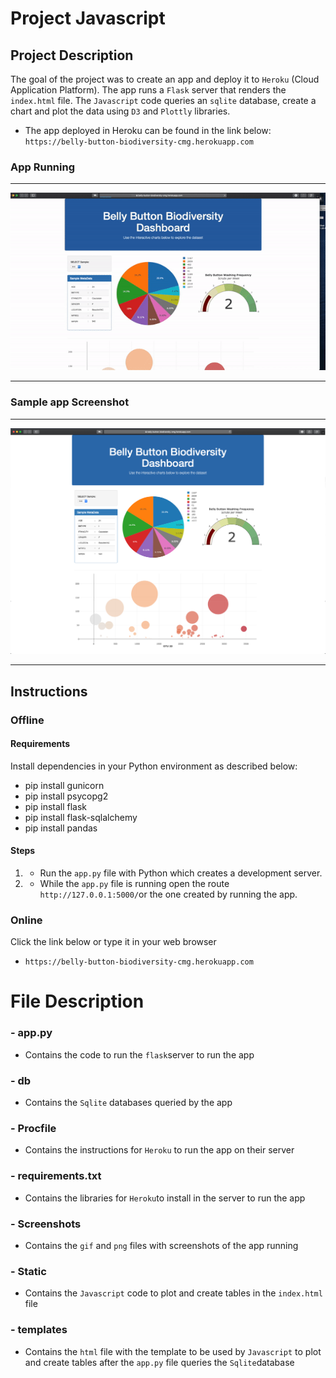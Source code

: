 # Project Javascript

## Project Description
The goal of the project was to create an app and deploy it to `Heroku` (Cloud Application Platform).
The app runs a `Flask` server that renders the `index.html` file. The `Javascript` code queries an `sqlite` database, create a chart and plot the data using `D3` and `Plottly` libraries.
- The app deployed in Heroku can be found in the link below:
`https://belly-button-biodiversity-cmg.herokuapp.com`

### App Running 
<hr>

![App Running](Screenshots/Belly_Button_Biodiversity_app.gif "App Running")
<hr>

### Sample app Screenshot
<hr> 

![Screenshot](Screenshots/Belly_Button_Biodiversity_app.png "Screenshot")
<hr>

## Instructions

### Offline
#### Requirements 
Install dependencies in your Python environment as described below:
- pip install gunicorn
- pip install psycopg2
- pip install flask
- pip install flask-sqlalchemy
- pip install pandas

#### Steps
1. - Run the `app.py` file with Python which creates a development server.
2. - While the `app.py` file is running open the route `http://127.0.0.1:5000/`or the one created by running the app.

### Online
Click the link below or type it in your web browser
- `https://belly-button-biodiversity-cmg.herokuapp.com`

# File Description
### - app.py
- Contains the code to run the `flask`server to run the app
### - db
- Contains the `Sqlite` databases queried by the app
### - Procfile
- Contains the instructions for `Heroku` to run the app on their server
### - requirements.txt
- Contains the libraries for `Heroku`to install in the server to run the app
### - Screenshots
- Contains the `gif` and `png` files with screenshots of the app running
### - Static
- Contains the `Javascript` code to plot and create tables in the `index.html` file
### - templates
- Contains the `html` file with the template to be used by `Javascript` to plot and create tables after the `app.py` file queries the `Sqlite`database